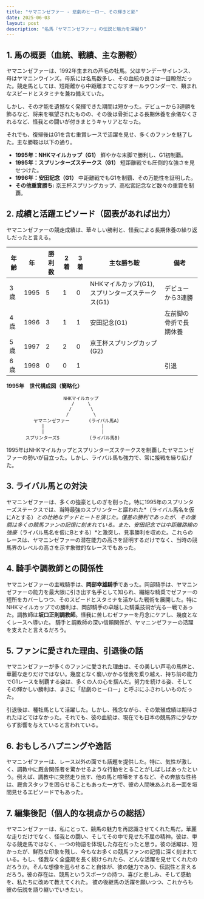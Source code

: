 ```yaml
---
title: "ヤマニンゼファー - 悲劇のヒーロー、その輝きと影"
date: 2025-06-03
layout: post
description: "名馬『ヤマニンゼファー』の伝説と魅力を深堀り"
---
```


## 1. 馬の概要（血統、戦績、主な勝鞍）

ヤマニンゼファーは、1992年生まれの芦毛の牡馬。父はサンデーサイレンス、母はヤマニンウインズ。母系には名馬数多し、その血統の良さは一目瞭然だった。競走馬としては、短距離から中距離までこなすオールラウンダーで、類まれなスピードとスタミナを兼ね備えていた。

しかし、その才能を遺憾なく発揮できた期間は短かった。デビューから3連勝を飾るなど、将来を嘱望されたものの、その後は骨折による長期休養を余儀なくされるなど、怪我との闘いが付きまとうキャリアとなった。

それでも、復帰後はG1を含む重賞レースで活躍を見せ、多くのファンを魅了した。主な勝鞍は以下の通り。

* **1995年：NHKマイルカップ（G1）**  鮮やかな末脚で勝利し、G1初制覇。
* **1995年：スプリンターズステークス（G1）**  短距離戦でも圧倒的な強さを見せつけた。
* **1996年：安田記念（G1）**  中距離戦でもG1を制覇、その万能性を証明した。
* **その他重賞勝ち:**  京王杯スプリングカップ、高松宮記念など数々の重賞を制覇。


## 2. 成績と活躍エピソード（図表があれば出力）

ヤマニンゼファーの競走成績は、華々しい勝利と、怪我による長期休養の繰り返しだったと言える。

| 年齢 | 年 | 勝利数 | 2着 | 3着 | 主な勝ち鞍 | 備考 |
|---|---|---|---|---|---|---|
| 3歳 | 1995 | 5 | 1 | 0 | NHKマイルカップ(G1), スプリンターズステークス(G1) | デビューから3連勝 |
| 4歳 | 1996 | 3 | 1 | 1 | 安田記念(G1) | 左前脚の骨折で長期休養 |
| 5歳 | 1997 | 2 | 2 | 0 | 京王杯スプリングカップ(G2) |  |
| 6歳 | 1998 | 0 | 0 | 1 |  |  引退 |


**1995年　世代構成図（簡略化）**

```
                     NHKマイルカップ
                        /     \
                       /       \
                      /         \
          ヤマニンゼファー       (ライバル馬A)
             |                     |
             |                     |
       スプリンターズS           (ライバル馬B)
```

1995年はNHKマイルカップとスプリンターズステークスを制覇したヤマニンゼファーの勢いが目立った。しかし、ライバル馬も強力で、常に接戦を繰り広げた。


## 3. ライバル馬との対決

ヤマニンゼファーは、多くの強豪としのぎを削った。特に1995年のスプリンターズステークスでは、当時最強のスプリンターと謳われた*（ライバル馬名を仮にAとする）*との壮絶なデッドヒートを演じた。僅差の勝利であったが、その激闘は多くの競馬ファンの記憶に刻まれている。また、安田記念では中距離路線の強豪*（ライバル馬名を仮にBとする）*と激突し、見事勝利を収めた。これらのレースは、ヤマニンゼファーの潜在能力の高さを証明するだけでなく、当時の競馬界のレベルの高さを示す象徴的なレースでもあった。


## 4. 騎手や調教師との関係性

ヤマニンゼファーの主戦騎手は、**岡部幸雄騎手**であった。岡部騎手は、ヤマニンゼファーの能力を最大限に引き出す名手として知られ、繊細な騎乗でゼファーの短所をカバーしつつ、そのスピードとスタミナを活かした戦術を展開した。特にNHKマイルカップでの勝利は、岡部騎手の卓越した騎乗技術が光る一戦であった。調教師は**坂口正則調教師**。怪我に苦しむゼファーを丹念にケアし、幾度となくレースへ導いた。  騎手と調教師の深い信頼関係が、ヤマニンゼファーの活躍を支えたと言えるだろう。


## 5. ファンに愛された理由、引退後の話

ヤマニンゼファーが多くのファンに愛された理由は、その美しい芦毛の馬体と、華麗な走りだけではない。幾度となく襲いかかる怪我を乗り越え、持ち前の能力でG1レースを制覇する姿は、多くの人の心を掴んだ。努力を続ける姿、そしてその輝かしい勝利は、まさに「悲劇のヒーロー」と呼ぶにふさわしいものだった。

引退後は、種牡馬として活躍した。しかし、残念ながら、その繁殖成績は期待されたほどではなかった。それでも、彼の血統は、現在でも日本の競馬界に少なからず影響を与えていると言われている。


## 6. おもしろハプニングや逸話

ヤマニンゼファーは、レース以外の面でも話題を提供した。特に、気性が激しく、調教中に厩舎関係者を驚かせるような行動をとることがしばしばあったという。例えば、調教中に突然走り出す、他の馬と喧嘩をするなど、その奔放な性格は、厩舎スタッフを困らせることもあった一方で、彼の人間味あふれる一面を垣間見せるエピソードでもあった。


## 7. 編集後記（個人的な視点からの総括）

ヤマニンゼファーは、私にとって、競馬の魅力を再認識させてくれた馬だ。華麗な走りだけでなく、怪我との闘い、そしてその中で見せた不屈の精神。彼は、単なる競走馬ではなく、一つの物語を体現した存在だったと思う。彼の活躍は、短かったが、鮮烈な印象を残し、今もなお多くの競馬ファンの記憶に深く刻まれている。もし、怪我なく全盛期を長く続けられたら、どんな活躍を見せてくれたのだろうか。そんな想像を巡らせること自体が、彼の魅力であり、伝説性と言えるだろう。彼の存在は、競馬というスポーツの持つ、喜びと悲しみ、そして感動を、私たちに改めて教えてくれた。  彼の後継馬の活躍を願いつつ、これからも彼の伝説を語り継いでいきたい。
